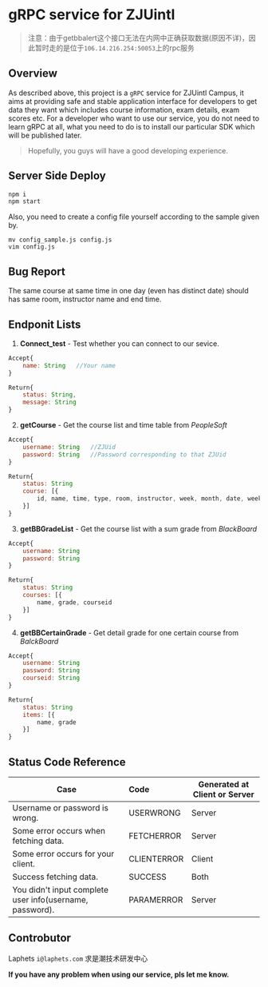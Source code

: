 # gRPC service for ZJUintl

> 注意：由于getbbalert这个接口无法在内网中正确获取数据(原因不详)，因此暂时走的是位于`106.14.216.254:50053`上的rpc服务

## Overview
As described above, this project is a `gRPC` service for ZJUintl Campus, it aims at providing safe and stable application interface for developers to get data they want which includes course information, exam details, exam scores etc.
For a developer who want to use our service, you do not need to learn gRPC at all, what you need to do is to install our particular SDK which will be published later.
> Hopefully, you guys will have a good developing experience.

## Server Side Deploy
```bash
npm i
npm start
```
Also, you need to create a config file yourself according to the sample given by.
```
mv config_sample.js config.js
vim config.js
```
## Bug Report
The same course at same time in one day (even has distinct date) should has same room, instructor name and end time.

## Endponit Lists
1. **Connect_test** - Test whether you can connect to our sevice.
```js
Accept{
    name: String   //Your name
}
```
```js
Return{
    status: String,
    message: String 
}
```
2. **getCourse** - Get the course list and time table from *PeopleSoft*
```js
Accept{
    username: String   //ZJUid
    password: String   //Password corresponding to that ZJUid
}
```
```js
Return{
    status: String
    course: [{
        id, name, time, type, room, instructor, week, month, date, weeknum
    }]
}
```
3. **getBBGradeList** - Get the course list with a sum grade from *BlackBoard*
```js
Accept{
    username: String
    password: String
}
```
```js
Return{
    status: String
    courses: [{
        name, grade, courseid
    }]
}
```
4. **getBBCertainGrade** - Get detail grade for one certain course from *BalckBoard*
```js
Accept{
    username: String
    password: String
    courseid: String
}
```
```js
Return{
    status: String
    items: [{
        name, grade
    }]
}
```

## Status Code Reference
| Case                                                     | Code        | Generated at Client or Server |
| -------------------------------------------------------- | :---------- | ----------------------------- |
| Username or password is wrong.                           | USERWRONG   | Server                        |
| Some error occurs when fetching data.                    | FETCHERROR  | Server                        |
| Some error occurs for your client.                       | CLIENTERROR | Client                        |
| Success fetching data.                                   | SUCCESS     | Both                          |
| You didn't input complete user info(username, password). | PARAMERROR  | Server                        |


## Controbutor
Laphets `i@laphets.com` 求是潮技术研发中心

**If you have any problem when using our service, pls let me know.**
